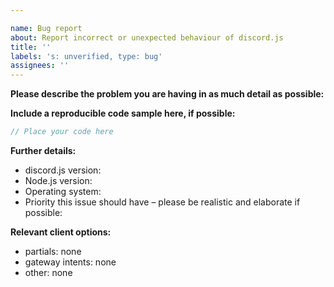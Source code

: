 ```yaml
---

name: Bug report
about: Report incorrect or unexpected behaviour of discord.js
title: ''
labels: 's: unverified, type: bug'
assignees: ''
---
```


**Please describe the problem you are having in as much detail as possible:**

**Include a reproducible code sample here, if possible:**

```js
// Place your code here
```

**Further details:**

- discord.js version:
- Node.js version:
- Operating system:
- Priority this issue should have – please be realistic and elaborate if possible:

**Relevant client options:**

- partials: none
- gateway intents: none
- other: none

<!--
Remove the comment and fill out the commit hash if this applies to you:
(While it's not a requirement to test your issue on the master branch, it would make fixing the problem a lot easier for us, so please do so if possible.)

- I have also tested the issue on latest master, commit hash: `xxx`
-->
